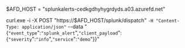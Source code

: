 $AFD_HOST = "splunkalerts-cedkgdhyhygrdyds.a03.azurefd.net"

curl.exe -i -X POST "https://$AFD_HOST/splunk/dispatch" `
  -H "Content-Type: application/json" `
  --data "{`"event_type`":`"splunk_alert`",`"client_payload`":{`"severity`":`"info`",`"service`":`"demo`"}}"